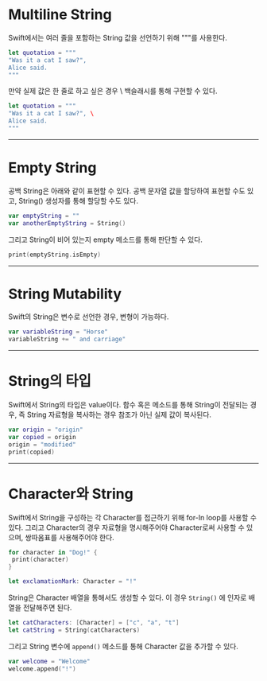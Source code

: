# Multiline String

Swift에서는 여러 줄을 포함하는 String 값을 선언하기 위해 """를 사용한다.

```swift
let quotation = """
"Was it a cat I saw?",
Alice said.
"""
```

만약 실제 값은 한 줄로 하고 싶은 경우 \ 백슬래시를 통해 구현할 수 있다.

```swift
let quotation = """
"Was it a cat I saw?", \
Alice said.
"""
```

---

# Empty String

공백 String은 아래와 같이 표현할 수 있다. 공백 문자열 값을 할당하여 표현할 수도 있고, String() 생성자를 통해 할당할 수도 있다.

```swift
var emptyString = ""
var anotherEmptyString = String()
```

그리고 String이 비어 있는지 empty 메소드를 통해 판단할 수 있다.

```swift
print(emptyString.isEmpty)
```

---

# String Mutability

Swift의 String은 변수로 선언한 경우, 변형이 가능하다.

```swift
var variableString = "Horse"
variableString += " and carriage"
```

---

# String의 타입

Swift에서 String의 타입은 value이다. 함수 혹은 메소드를 통해 String이 전달되는 경우, 즉 String 자료형을 복사하는 경우 참조가 아닌 실제 값이 복사된다.

```swift
var origin = "origin"
var copied = origin
origin = "modified"
print(copied)
```

---

# Character와 String

Swift에서 String을 구성하는 각 Character를 접근하기 위해 for-In loop를 사용할 수 있다. 그리고 Character의 경우 자료형을 명시해주어야 Character로써 사용할 수 있으며, 쌍따옴표를 사용해주어야 한다.

```swift
for character in "Dog!" {
 print(character)
}

let exclamationMark: Character = "!"
```

String은 Character 배열을 통해서도 생성할 수 있다.
이 경우 `String()` 에 인자로 배열을 전달해주면 된다.

```swift
let catCharacters: [Character] = ["c", "a", "t"]
let catString = String(catCharacters)
```

그리고 String 변수에 `append()` 메소드를 통해 Character 값을 추가할 수 있다.

```swift
var welcome = "Welcome"
welcome.append("!")
```
